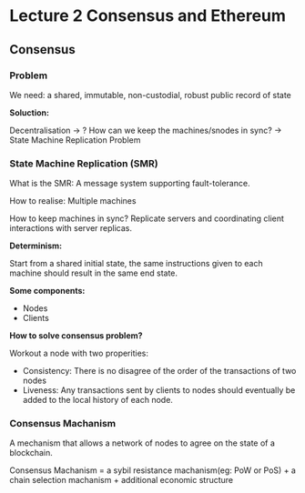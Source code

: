 # Lecture 2 Consensus and Ethereum

## Consensus

### Problem
We need: a shared, immutable, non-custodial, robust public record of state

**Soluction:**

Decentralisation -> ? How can we keep the machines/snodes in sync? -> State Machine Replication Problem

### State Machine Replication (SMR)
What is the SMR: A message system supporting fault-tolerance.

How to realise: Multiple machines

How to keep machines in sync? Replicate servers and coordinating client interactions with server replicas.

**Determinism:**

Start from a shared initial state, the same instructions given to each machine should result in the same end state.

**Some components:**

- Nodes
- Clients 

**How to solve consensus problem?**

Workout a node with two properities:

- Consistency: There is no disagree of the order of the transactions of two nodes
- Liveness: Any transactions sent by clients to nodes should eventually be added to the local history of each node.

### Consensus Machanism
A mechanism that allows a network of nodes to agree on the state of a blockchain.

Consensus Machanism = a sybil resistance machanism(eg: PoW or PoS) + a chain selection machanism + additional economic structure








